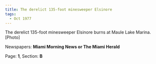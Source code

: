 ```yaml
---  
title: The derelict 135-foot minesweeper Elsinore  
tags:  
  - Oct 1977  
---  
```

  
The derelict 135-foot minesweeper Elsinore burns at Maule Lake Marina. [Photo]  
  
Newspapers: **Miami Morning News or The Miami Herald**  
  
Page: **1**, Section: **B** 
